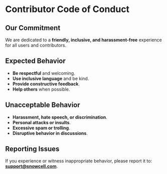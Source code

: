 # Contributor Code of Conduct

## Our Commitment
We are dedicated to a **friendly, inclusive, and harassment-free** experience for all users and contributors.

## Expected Behavior
- **Be respectful** and welcoming.
- **Use inclusive language** and be kind.
- **Provide constructive feedback**.
- **Help others** when possible.

## Unacceptable Behavior
- **Harassment, hate speech, or discrimination**.
- **Personal attacks or insults**.
- **Excessive spam or trolling**.
- **Disruptive behavior in discussions**.

## Reporting Issues
If you experience or witness inappropriate behavior, please report it to:  
**support@snowcell.com**.